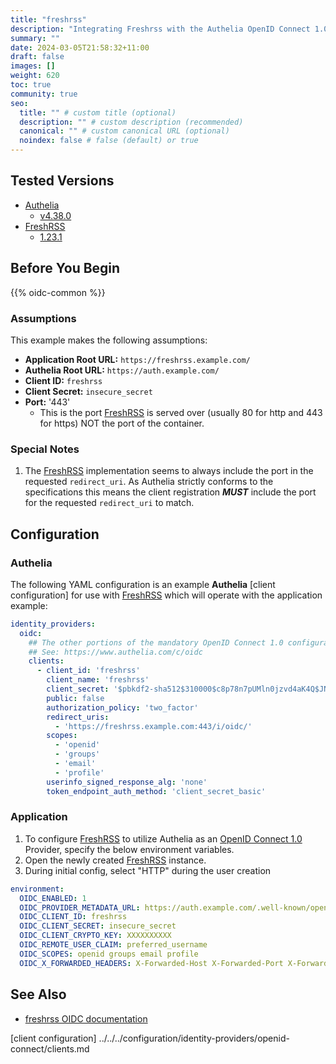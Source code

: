 ```yaml
---
title: "freshrss"
description: "Integrating Freshrss with the Authelia OpenID Connect 1.0 Provider."
summary: ""
date: 2024-03-05T21:58:32+11:00
draft: false
images: []
weight: 620
toc: true
community: true
seo:
  title: "" # custom title (optional)
  description: "" # custom description (recommended)
  canonical: "" # custom canonical URL (optional)
  noindex: false # false (default) or true
---
```


## Tested Versions

* [Authelia]
  * [v4.38.0](https://github.com/authelia/authelia/releases/tag/v4.38.0)
* [FreshRSS]
  * [1.23.1](https://github.com/FreshRSS/FreshRSS/releases/tag/1.23.1)

## Before You Begin

{{% oidc-common %}}

### Assumptions

This example makes the following assumptions:

* __Application Root URL:__ `https://freshrss.example.com/`
* __Authelia Root URL:__ `https://auth.example.com/`
* __Client ID:__ `freshrss`
* __Client Secret:__ `insecure_secret`
* __Port:__ '443'
  * This is the port [FreshRSS] is served over (usually 80 for http and 443 for https) NOT the port of the container.

### Special Notes

1. The [FreshRSS] implementation seems to always include the port in the requested `redirect_uri`. As Authelia strictly
   conforms to the specifications this means the client registration **_MUST_** include the port for the requested
   `redirect_uri` to match.

## Configuration

### Authelia

The following YAML configuration is an example __Authelia__ [client configuration] for use with [FreshRSS] which will
operate with the application example:

```yaml {title="configuration.yml"}
identity_providers:
  oidc:
    ## The other portions of the mandatory OpenID Connect 1.0 configuration go here.
    ## See: https://www.authelia.com/c/oidc
    clients:
      - client_id: 'freshrss'
        client_name: 'freshrss'
        client_secret: '$pbkdf2-sha512$310000$c8p78n7pUMln0jzvd4aK4Q$JNRBzwAo0ek5qKn50cFzzvE9RXV88h1wJn5KGiHrD0YKtZaR/nCb2CJPOsKaPK0hjf.9yHxzQGZziziccp6Yng'  # The digest of 'insecure_secret'.
        public: false
        authorization_policy: 'two_factor'
        redirect_uris:
          - 'https://freshrss.example.com:443/i/oidc/'
        scopes:
          - 'openid'
          - 'groups'
          - 'email'
          - 'profile'
        userinfo_signed_response_alg: 'none'
        token_endpoint_auth_method: 'client_secret_basic'
```

### Application

1. To configure [FreshRSS] to utilize Authelia as an [OpenID Connect 1.0](https://www.authelia.com/integration/openid-connect/introduction/) Provider, specify the below environment
   variables.
2. Open the newly created [FreshRSS] instance.
3. During initial config, select "HTTP" during the user creation

```yaml
environment:
  OIDC_ENABLED: 1
  OIDC_PROVIDER_METADATA_URL: https://auth.example.com/.well-known/openid-configuration
  OIDC_CLIENT_ID: freshrss
  OIDC_CLIENT_SECRET: insecure_secret
  OIDC_CLIENT_CRYPTO_KEY: XXXXXXXXXX
  OIDC_REMOTE_USER_CLAIM: preferred_username
  OIDC_SCOPES: openid groups email profile
  OIDC_X_FORWARDED_HEADERS: X-Forwarded-Host X-Forwarded-Port X-Forwarded-Proto
```

## See Also

- [freshrss OIDC documentation](https://freshrss.github.io/FreshRSS/en/admins/16_OpenID-Connect.html)

[Authelia]: https://www.authelia.com
[FreshRSS]: https://freshrss.github.io/FreshRSS/
[OpenID Connect 1.0]: ../../openid-connect/introduction.md
[client configuration] ../../../configuration/identity-providers/openid-connect/clients.md
